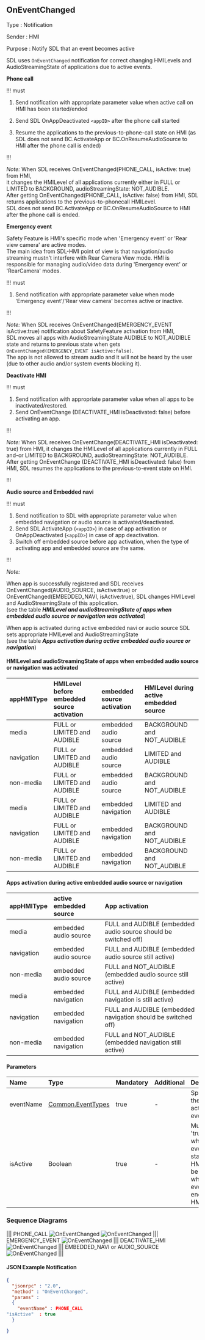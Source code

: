 ## OnEventChanged

Type
: Notification

Sender
: HMI

Purpose
: Notify SDL that an event becomes active

SDL uses `OnEventChanged` notification for correct changing HMILevels and AudioStreamingState of applications due to active events.

**Phone call**

!!! must

1.	Send notification with appropriate parameter value when active call on HMI has been started/ended

2.	Send SDL OnAppDeactivated `<appID>` after the phone call started

3.	Resume the applications to the previous-to-phone-call state on HMI (as SDL does not send BC.ActivateApp or BC.OnResumeAudioSource to HMI after the phone call is ended)

!!!

_Note:_  When SDL receives OnEventChanged(PHONE_CALL, isActive: true) from HMI,  
it changes the HMILevel of all applications currently either in FULL or LIMITED to BACKGROUND, audioStreamingState: NOT_AUDIBLE.  
After getting OnEventChanged(PHONE_CALL, isActive: false) from HMI, SDL returns applications to the previous-to-phonecall HMILevel.  
SDL does not send BC.ActivateApp or BC.OnResumeAudioSource to HMI after the phone call is ended.  


**Emergency event**

Safety Feature is HMI's specific mode when 'Emergency event' or 'Rear view camera' are active modes.  
The main idea from SDL-HMI point of view is that navigation/audio streaming mustn't interfere with Rear Camera View mode. HMI is responsible for managing audio/video data during 'Emergency event' or 'RearCamera' modes.

!!! must  

1. 	Send notification with appropriate parameter value when mode 'Emergency event'/'Rear view camera' becomes active or inactive.

!!!

_Note:_
When SDL receives OnEventChanged(EMERGENCY_EVENT isActive:true) notification about SafetyFeature activation from HMI,  
SDL moves all apps with AudioStreamingState AUDIBLE to NOT_AUDIBLE state and returns to previous state when gets `OnEventChanged(EMERGENCY_EVENT isActive:false)`.  
The app is not allowed to stream audio and it will not be heard by the user (due to other audio and/or system events blocking it).  


**Deactivate HMI**  

!!! must  

1.	Send notification with appropriate parameter value when all apps to be inactivated/restored.
2.	Send OnEventChange (DEACTIVATE_HMI isDeactivated: false) before activating an app.  

!!!

_Note:_ When SDL receives OnEventChange(DEACTIVATE_HMI isDeactivated: true) from HMI, it changes the HMILevel of all applications currently in FULL and-or LIMITED to BACKGROUND, audioStreamingState: NOT_AUDIBLE. After getting OnEventChange (DEACTIVATE_HMI isDeactivated: false) from HMI, SDL resumes the applications to the previous-to-event state on HMI.  

!!!

**Audio source and Embedded navi**

!!! must
1.	Send notification to SDL with appropriate parameter value when embedded navigation or audio source is activated/deactivated.
2.	Send SDL.ActivateApp (`<appID>`) in case of app activation or OnAppDeactivated (`<appID>`) in case of app deactivation.
3.	Switch off embedded source before app activation, when the type of activating app and embedded source are the same.  

!!!

_Note:_

When app is successfully registered and SDL receives OnEventChanged(AUDIO_SOURCE, isActive:true) or OnEventChanged(EMBEDDED_NAVI, isActive:true), SDL changes HMILevel and AudioStreamingState of this application.  
(see the table _**HMILevel and audioStreamingState of apps when embedded audio source or navigation was activated**_) 

When app is activated during active embedded navi or audio source SDL sets appropriate HMILevel and AudioStreamingState  
(see the table _**Apps activation during active embedded audio source or navigation**_)  

#### HMILevel and audioStreamingState of apps when embedded audio source or navigation was activated
|appHMIType|HMILevel before embedded source activation|embedded source activation|HMILevel during active embedded source|
|:---|:---|:--------|:---------|
|media|FULL or LIMITED and AUDIBLE|embedded audio source|BACKGROUND and NOT_AUDIBLE|
|navigation|FULL or LIMITED and AUDIBLE|embedded audio source|LIMITED and AUDIBLE
|non-media|FULL or LIMITED and AUDIBLE|embedded audio source|BACKGROUND and NOT_AUDIBLE|
|media|FULL or LIMITED and AUDIBLE|embedded navigation|LIMITED and AUDIBLE|
|navigation|FULL or LIMITED and AUDIBLE|embedded navigation|BACKGROUND and NOT_AUDIBLE|
|non-media|FULL or LIMITED and AUDIBLE|embedded navigation|BACKGROUND and NOT_AUDIBLE|

#### Apps activation during active embedded audio source or navigation
|appHMIType|active embedded source|App activation|
|:---|:---|:--------|
|media|embedded audio source|FULL and AUDIBLE (embedded audio source should be switched off)
|navigation|embedded audio source|FULL and AUDIBLE (embedded audio source still active)
|non-media|embedded audio source|FULL and NOT_AUDIBLE (embedded audio source still active)
|media|embedded navigation|FULL and AUDIBLE (embedded navigation is still active)
|navigation|embedded navigation|FULL and AUDIBLE (embedded navigation should be switched off)
|non-media|embedded navigation|FULL and NOT_AUDIBLE (embedded navigation still active) 


#### Parameters

|Name|Type|Mandatory|Additional|Description
|:---|:---|:--------|:--------|:---------|
|eventName|[Common.EventTypes](../../common/enums/#commoneventtype)|true|-|	Specifies the types of active events
|isActive|Boolean|true|	-	|Must be 'true' - when the event is started on HMI. Must be 'false' when the event is ended on HMI

### Sequence Diagrams
|||
PHONE_CALL
![OnEventChanged](./assets/PHONE_CALL1.png)
![OnEventChanged](./assets/PHONE_CALL2.png)
|||
EMERGENCY_EVENT
![OnEventChanged](./assets/EMERGENCY_EVENT.png)
|||
DEACTIVATE_HMI
![OnEventChanged](./assets/DEACTIVATE_HMI.png)
|||
EMBEDDED_NAVI or AUDIO_SOURCE
![OnEventChanged](./assets/EMBEDDED_NAVI%20or%20AUDIO_SOURCE.png)
|||

#### JSON Example Notification

```json
{
  "jsonrpc" : "2.0",
  "method" : "OnEventChanged",
  "params" :
  {
    "eventName" : PHONE_CALL
"isActive"  : true
  }

}
```


